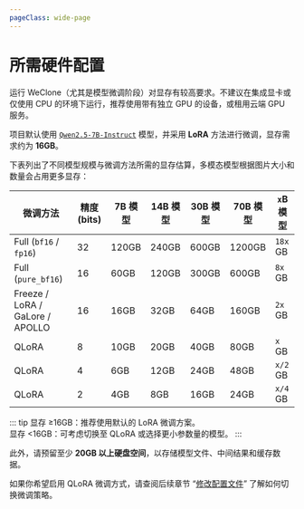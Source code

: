 ```yaml
---
pageClass: wide-page
---
```

# 所需硬件配置

运行 WeClone（尤其是模型微调阶段）对显存有较高要求。不建议在集成显卡或仅使用 CPU 的环境下运行，推荐使用带有独立 GPU 的设备，或租用云端 GPU 服务。

项目默认使用 [`Qwen2.5-7B-Instruct`](https://www.modelscope.cn/models/Qwen/Qwen2.5-7B-Instruct) 模型，并采用 **LoRA** 方法进行微调，显存需求约为 **16GB**。

下表列出了不同模型规模与微调方法所需的显存估算，多模态模型根据图片大小和数量会占用更多显存：

| 微调方法                        | 精度 (bits) | 7B 模型 | 14B 模型 | 30B 模型 | 70B 模型 | `x`B 模型 |
| ------------------------------- | ----------- | ------- | -------- | -------- | -------- | --------- |
| Full (`bf16` / `fp16`)          | 32          | 120GB   | 240GB    | 600GB    | 1200GB   | `18x` GB  |
| Full (`pure_bf16`)              | 16          | 60GB    | 120GB    | 300GB    | 600GB    | `8x` GB   |
| Freeze / LoRA / GaLore / APOLLO | 16          | 16GB    | 32GB     | 64GB     | 160GB    | `2x` GB   |
| QLoRA                           | 8           | 10GB    | 20GB     | 40GB     | 80GB     | `x` GB    |
| QLoRA                           | 4           | 6GB     | 12GB     | 24GB     | 48GB     | `x/2` GB  |
| QLoRA                           | 2           | 4GB     | 8GB      | 16GB     | 24GB     | `x/4` GB  |

::: tip
显存 ≥16GB：推荐使用默认的 LoRA 微调方案。    
显存 <16GB：可考虑切换至 QLoRA 或选择更小参数量的模型。
:::

此外，请预留至少 **20GB 以上硬盘空间**，以存储模型文件、中间结果和缓存数据。

如果你希望启用 QLoRA 微调方式，请查阅后续章节 “[修改配置文件](override-settings.md)” 了解如何切换微调策略。